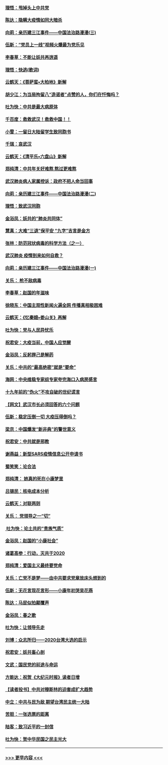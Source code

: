 #### [理悟：甩掉头上中共党](../pages/nsc993/n11838826.md?t=02031111) 
#### [陈达：隐瞒大疫情如同大暗杀](../pages/nsc993/n11838771.md?t=02031111) 
#### [向莉：亲历建三江事件——中国法治路漫漫(三)](../pages/nsc993/n11831825.md?t=02031111) 
#### [伍新：“党员上一线”视频火爆最为党乐见](../pages/nsc993/n11838200.md?t=02031111) 
#### [李春草：不能让妖共再逍遥](../pages/nsc993/n11838102.md?t=02031111) 
#### [理悟：快逃(歌词)](../pages/nsc993/n11838083.md?t=02031111) 
#### [云鹤天：《菩萨蛮▪大柏地》新解](../pages/nsc993/n11838059.md?t=02031111) 
#### [胡少江：为当局拘留八“造谣者”点赞的人，你们在忏悔吗？](../pages/nsc993/n11836801.md?t=02031111) 
#### [吐为快：中共是最大病原体](../pages/nsc993/n11836748.md?t=02031111) 
#### [千百度：救救武汉！救救中国！！](../pages/nsc993/n11836145.md?t=02031111) 
#### [小雪：一留日大陆留学生致同胞书](../pages/nsc993/n11834624.md?t=02031111) 
#### [千瑞：哀武汉](../pages/nsc993/n11833647.md?t=02031111) 
#### [云鹤天：《清平乐▪六盘山》新解](../pages/nsc993/n11833611.md?t=02031111) 
#### [郑纯清：中共年关好难熬 熬过更难熬](../pages/nsc993/n11833489.md?t=02031111) 
#### [武汉肺炎病人家属控诉：政府不把人命当回事](../pages/nsc993/n11833205.md?t=02031111) 
#### [向莉：亲历建三江事件——中国法治路漫漫(二)](../pages/nsc993/n11829102.md?t=02031111) 
#### [理悟：致武汉同胞](../pages/nsc993/n11831522.md?t=02031111) 
#### [金浴凤：妖共的“肺炎共同体”](../pages/nsc993/n11829448.md?t=02031111) 
#### [慧真：大难“三退”保平安 “九字”吉言是金方](../pages/nsc993/n11829501.md?t=02031111) 
#### [张林：防范冠状病毒的科学方法（之一）](../pages/nsc993/n11828618.md?t=02031111) 
#### [武汉肺炎 疫情到来如何自救？](../pages/nsc993/n11827632.md?t=02031111) 
#### [向莉：亲历建三江事件——中国法治路漫漫(一)](../pages/nsc993/n11827190.md?t=02031111) 
#### [关乐： 枪不敌病毒](../pages/nsc993/n11826746.md?t=02031111) 
#### [李春草：赵国的年滋味](../pages/nsc993/n11826321.md?t=02031111) 
#### [徐晓东：中国主观性新闻火遍全网 传播真相极困难](../pages/nsc993/n11826508.md?t=02031111) 
#### [云鹤天：《忆秦娥▪娄山关》再解](../pages/nsc993/n11824682.md?t=02031111) 
#### [吐为快：党与人民异忧乐](../pages/nsc993/n11824660.md?t=02031111) 
#### [祝君安：大疫当前，中国人应觉醒](../pages/nsc993/n11821946.md?t=02031111) 
#### [金浴凤：反躬罪己是解药](../pages/nsc993/n11820280.md?t=02031111) 
#### [关乐：中共的“最高绝密”就是“要命”](../pages/nsc993/n11816946.md?t=02031111) 
#### [海网：中央维稳专家组专家夸完海口入病房感言](../pages/nsc993/n11815138.md?t=02031111) 
#### [十九年前的“伪火”不攻自破的世纪谎言](../pages/nsc993/n11813238.md?t=02031111) 
#### [【网文】武汉市长必须回答的六个问题](../pages/nsc993/n11813848.md?t=02031111) 
#### [伍新：稳定压倒一切 大疫压得倒吗？](../pages/nsc993/n11812634.md?t=02031111) 
#### [梁京：中国爆发“新非典”的警世意义](../pages/nsc993/n11812554.md?t=02031111) 
#### [祝君安：中共就是邪教](../pages/nsc993/n11812431.md?t=02031111) 
#### [谢燕益：新型SARS疫情信息公开申请书](../pages/nsc993/n11808840.md?t=02031111) 
#### [蜀笑笑：论合法](../pages/nsc993/n11808064.md?t=02031111) 
#### [郑纯清： 她真的死在小康梦里](../pages/nsc993/n11806623.md?t=02031111) 
#### [吕锡民：核电成本分析](../pages/nsc993/n11806284.md?t=02031111) 
#### [云鹤天：对联两则](../pages/nsc993/n11805957.md?t=02031111) 
#### [关乐： 党领导之一“切”](../pages/nsc993/n11804505.md?t=02031111) 
#### [ 吐为快：论土共的“贵族气质”](../pages/nsc993/n11804490.md?t=02031111) 
#### [金浴凤：赵国的“小康社会”](../pages/nsc993/n11804452.md?t=02031111) 
#### [诸葛高参：行动，灭共于2020](../pages/nsc993/n11804120.md?t=02031111) 
#### [郑纯清：爱国主义最终要党命](../pages/nsc993/n11802197.md?t=02031111) 
#### [关乐：亡党不是梦——由中共要求党章放床头想到的](../pages/nsc993/n11802156.md?t=02031111) 
#### [伍新：无花言现花言形——小康年初哭吴花燕](../pages/nsc993/n11800044.md?t=02031111) 
#### [陈达：马屁似拍颠覆声](../pages/nsc993/n11800010.md?t=02031111) 
#### [金浴凤：春之歌](../pages/nsc993/n11797687.md?t=02031111) 
#### [吐为快：让领导先走](../pages/nsc993/n11797512.md?t=02031111) 
#### [刘博：众志所归——2020台湾大选的启示](../pages/nsc993/n11796878.md?t=02031111) 
#### [祝君安：妖共畜心剖](../pages/nsc993/n11794273.md?t=02031111) 
#### [文武：国民党的前途与命运](../pages/nsc993/n11794198.md?t=02031111) 
#### [方能达：祝贺《大纪元时报》读者日增](../pages/nsc993/n11793807.md?t=02031111) 
#### [【读者投书】中共对穆斯林的迫害成扩大趋势](../pages/nsc993/n11791371.md?t=02031111) 
#### [中立：中共与民为敌 期望台湾民主统一大陆](../pages/nsc993/n11790392.md?t=02031111) 
#### [苦胆：一张选票的距离](../pages/nsc993/n11788914.md?t=02031111) 
#### [陆客：致习近平的一封信](../pages/nsc993/n11788867.md?t=02031111) 
#### [吐为快：贺中华民国之民主光大](../pages/nsc993/n11788618.md?t=02031111) 

----
#### [ >>> 更早内容 <<< ](../indexes/nsc993-earlier.md)
